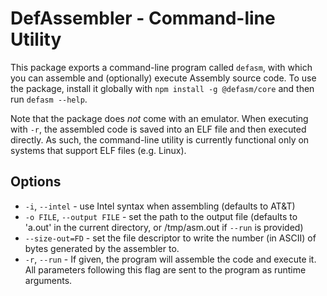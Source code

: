 # DefAssembler - Command-line Utility
This package exports a command-line program called `defasm`, with which you can assemble and (optionally) execute Assembly source code. To use the package, install it globally with `npm install -g @defasm/core` and then run `defasm --help`.

Note that the package does *not* come with an emulator. When executing with `-r`, the assembled code is saved into an ELF file and then executed directly. As such, the command-line utility is currently functional only on systems that support ELF files (e.g. Linux).

## Options
* `-i`, `--intel` - use Intel syntax when assembling (defaults to AT&T)
* `-o FILE`, `--output FILE` - set the path to the output file (defaults to 'a.out' in the current directory, or /tmp/asm.out if `--run` is provided)
* `--size-out=FD` - set the file descriptor to write the number (in ASCII) of bytes generated by the assembler to.
* `-r`, `--run` - If given, the program will assemble the code and execute it. All parameters following this flag are sent to the program as runtime arguments.